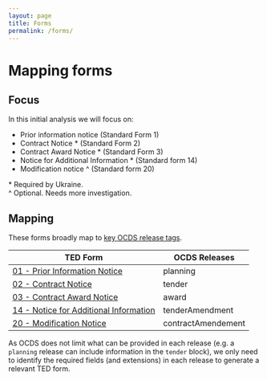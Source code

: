 ```yaml
---
layout: page
title: Forms
permalink: /forms/
---
```


# Mapping forms

## Focus

In this initial analysis we will focus on:

* Prior information notice (Standard Form 1)
* Contract Notice *  (Standard Form 2)
* Contract Award Notice * (Standard Form 3)
* Notice for Additional Information * (Standard form 14)
* Modification notice ^ (Standard form 20)

\* Required by Ukraine. 
<br>^ Optional. Needs more investigation. 

## Mapping

These forms broadly map to [key OCDS release tags](http://ocds.open-contracting.org/standard/r/1__0__0/en/schema/codelists/#release-tag).

| TED Form | OCDS Releases |
|----------|---------------|
| [01 - Prior Information Notice](http://simap.ted.europa.eu/documents/10184/99173/EN_F01.pdf) | planning |
| [02 - Contract Notice](http://simap.ted.europa.eu/documents/10184/99173/EN_F02.pdf) | tender |
| [03 - Contract Award Notice](http://simap.ted.europa.eu/documents/10184/99173/EN_F03.pdf) | award | 
| [14 - Notice for Additional Information](http://simap.ted.europa.eu/documents/10184/99173/EN_F14.pdf) | tenderAmendment |
| [20 - Modification Notice](http://simap.ted.europa.eu/documents/10184/99173/EN_F20.pdf) | contractAmendement |


As OCDS does not limit what can be provided in each release (e.g. a ```planning``` release can include information in the ```tender``` block), we only need to identify the required fields (and extensions) in each release to generate a relevant TED form. 

